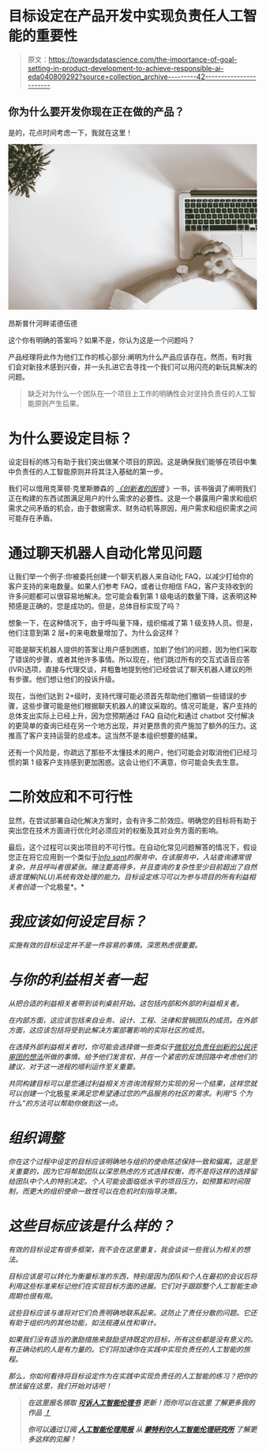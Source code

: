 # 目标设定在产品开发中实现负责任人工智能的重要性

> 原文：<https://towardsdatascience.com/the-importance-of-goal-setting-in-product-development-to-achieve-responsible-ai-eda040809292?source=collection_archive---------42----------------------->

## 你为什么要开发你现在正在做的产品？

是的，花点时间考虑一下，我就在这里！

![](img/5a99b28d6954adbccc7ae71a38a63306.png)

昂斯普什河畔诺德伍德

这个你有明确的答案吗？如果不是，你认为这是一个问题吗？

产品经理将此作为他们工作的核心部分:阐明为什么产品应该存在。然而，有时我们会对新技术感到兴奋，并一头扎进它去寻找一个我们可以用闪亮的新玩具解决的问题。

> 缺乏对为什么一个团队在一个项目上工作的明确性会对坚持负责任的人工智能原则产生后果。

# 为什么要设定目标？

设定目标的练习有助于我们突出做某个项目的原因。这是确保我们能够在项目中集中负责任的人工智能原则并将其注入基础的第一步。

我们可以借用克莱顿·克里斯滕森的 [*《创新者的困境*](https://g.co/kgs/23xD5u) 》一书，该书强调了阐明我们正在构建的东西试图满足用户的什么需求的必要性。这是一个暴露用户需求和组织需求之间矛盾的机会，由于数据需求、财务动机等原因，用户需求和组织需求之间可能存在矛盾。

# 通过聊天机器人自动化常见问题

让我们举一个例子:你被委托创建一个聊天机器人来自动化 FAQ，以减少打给你的客户支持的来电数量。如果人们参考 FAQ，或者让你相信 FAQ，客户支持收到的许多问题都可以很容易地解决。您可能会看到第 1 级电话的数量下降，这表明这种预感是正确的，您是成功的。但是，总体目标实现了吗？

想象一下，在这种情况下，由于呼叫量下降，组织缩减了第 1 级支持人员。但是，他们注意到第 2 层+的来电数量增加了。为什么会这样？

可能是聊天机器人提供的答案让用户感到困惑，加剧了他们的问题，因为他们采取了错误的步骤，或者其他许多事情。所以现在，他们跳过所有的交互式语音应答(IVR)选项，直接与代理交谈，并粗鲁地提到他们已经尝试了聊天机器人建议的所有步骤。他们想让他们的投诉升级。

现在，当他们达到 2+级时，支持代理可能必须首先帮助他们撤销一些错误的步骤，这些步骤可能是他们根据聊天机器人的建议采取的。情况可能是，客户支持的总体支出实际上已经上升，因为您预期通过 FAQ 自动化和通过 chatbot 交付解决的更简单的查询已经在另一个地方出现，并对更昂贵的资产施加了额外的压力。这推高了客户支持运营的总成本。这当然不是本组织想要的结果。

还有一个风险是，你疏远了那些不太懂技术的用户，他们可能会对取消他们已经习惯的第 1 级客户支持感到更加困惑。这会让他们不满意，你可能会失去生意。

# 二阶效应和不可行性

显然，在尝试部署自动化解决方案时，会有许多二阶效应。明确您的目标将有助于突出您在技术方面进行优化时必须应对的权衡及其对业务方面的影响。

最后，这个过程可以突出项目的不可行性。在自动化常见问题解答的情况下，假设您正在将它应用到一个类似于[*Info sant*](https://www.quebec.ca/en/health/finding-a-resource/info-sante-811/)*的服务中，在该服务中，入站查询通常很复杂，并且呼叫者很紧张。赌注要高得多，并且查询的复杂性至少目前超出了自然语言理解(NLU)系统有效处理的能力。目标设定练习可以为参与项目的所有利益相关者创造一个*北极星*。*

# *我应该如何设定目标？*

*实施有效的目标设定并不是一件容易的事情。深思熟虑很重要。*

# *与你的利益相关者一起*

*从把合适的利益相关者带到谈判桌前开始。这包括内部和外部的利益相关者。*

*在内部方面，这应该包括来自业务、设计、工程、法律和营销团队的成员。在外部方面，这应该包括将受到此解决方案部署影响的实际社区的成员。*

*在选择外部利益相关者时，你可能会选择做一些类似于[微软对负责任创新的公民评审团的想法](https://docs.microsoft.com/en-us/azure/architecture/guide/responsible-innovation/community-jury/)所做的事情。给予他们发言权，并在一个紧密的反馈回路中考虑他们的建议，对于这一进程的顺利运作至关重要。*

*共同构建目标可以是您通过利益相关方咨询流程努力实现的另一个结果，这样您就可以创建一个*北极星*来满足您希望通过您的产品服务的社区的需求。利用“5 个为什么”的方法可以帮助你做到这一点。*

# *组织调整*

*你在这个过程中设定的目标应该明确地与组织的使命陈述保持一致和偏离。这是至关重要的，因为它将帮助团队以深思熟虑的方式选择权衡，而不是将这样的选择留给团队中个人的特别决定。个人可能会面临低水平的项目压力，如预算和时间限制，而更大的组织使命一致性可以在危机时刻指导决策。*

# *这些目标应该是什么样的？*

*有效的目标设定有很多框架，我不会在这里重复，我会谈谈一些我认为相关的想法。*

*目标应该是可以转化为衡量标准的东西，特别是因为团队和个人在最初的会议后将利用这些标准来标记他们在实现目标方面的进展。它们对于跟踪整个人工智能生命周期也很有用。*

*这些目标应该与谁将对它们负责明确地联系起来。这防止了责任分散的问题。它还有助于组织内的其他功能，如法规遵从性和审计。*

*如果我们没有适当的激励措施来鼓励坚持既定的目标，所有这些都是没有意义的。有正确动机的人是有力量的。它们将加速你在实践中实现负责任的人工智能的旅程。*

*那么，你如何看待将目标设定作为在实践中实现负责任的人工智能的练习？把你的想法留在这里，我们开始对话吧！*

> ***在这里报名领取** [**可诉人工智能伦理书**](https://actionableaiethics.substack.com/) **更新！而你可以在这里** **了解更多我的作品** [**！**](https://atg-abhishek.github.io/)*
> 
> ***你可以通过订阅** [**人工智能伦理简报**](https://brief.montrealethics.ai/) **从** [**蒙特利尔人工智能伦理研究所**](https://montrealethics.ai/) **了解更多这样的见解！***